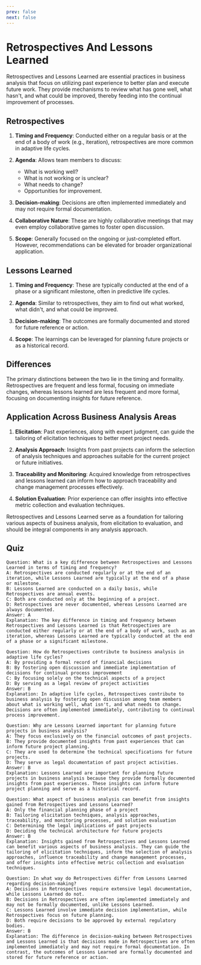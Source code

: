 ```yaml
---
prev: false
next: false
---
```


# Retrospectives And Lessons Learned

Retrospectives and Lessons Learned are essential practices in business analysis that focus on utilizing past experience to better plan and execute future work. They provide mechanisms to review what has gone well, what hasn't, and what could be improved, thereby feeding into the continual improvement of processes.

## Retrospectives

1. **Timing and Frequency**: Conducted either on a regular basis or at the end of a body of work (e.g., iteration), retrospectives are more common in adaptive life cycles.

2. **Agenda**: Allows team members to discuss:

   - What is working well?
   - What is not working or is unclear?
   - What needs to change?
   - Opportunities for improvement.

3. **Decision-making**: Decisions are often implemented immediately and may not require formal documentation.

4. **Collaborative Nature**: These are highly collaborative meetings that may even employ collaborative games to foster open discussion.

5. **Scope**: Generally focused on the ongoing or just-completed effort. However, recommendations can be elevated for broader organizational application.

## Lessons Learned

1. **Timing and Frequency**: These are typically conducted at the end of a phase or a significant milestone, often in predictive life cycles.

2. **Agenda**: Similar to retrospectives, they aim to find out what worked, what didn't, and what could be improved.

3. **Decision-making**: The outcomes are formally documented and stored for future reference or action.

4. **Scope**: The learnings can be leveraged for planning future projects or as a historical record.

## Differences

The primary distinctions between the two lie in the timing and formality. Retrospectives are frequent and less formal, focusing on immediate changes, whereas lessons learned are less frequent and more formal, focusing on documenting insights for future reference.

## Application Across Business Analysis Areas

1. **Elicitation**: Past experiences, along with expert judgment, can guide the tailoring of elicitation techniques to better meet project needs.

2. **Analysis Approach**: Insights from past projects can inform the selection of analysis techniques and approaches suitable for the current project or future initiatives.

3. **Traceability and Monitoring**: Acquired knowledge from retrospectives and lessons learned can inform how to approach traceability and change management processes effectively.

4. **Solution Evaluation**: Prior experience can offer insights into effective metric collection and evaluation techniques.

Retrospectives and Lessons Learned serve as a foundation for tailoring various aspects of business analysis, from elicitation to evaluation, and should be integral components in any analysis approach.

## Quiz

```quiz
Question: What is a key difference between Retrospectives and Lessons Learned in terms of timing and frequency?
A: Retrospectives are conducted regularly or at the end of an iteration, while Lessons Learned are typically at the end of a phase or milestone.
B: Lessons Learned are conducted on a daily basis, while Retrospectives are annual events.
C: Both are conducted only at the beginning of a project.
D: Retrospectives are never documented, whereas Lessons Learned are always documented.
Answer: A
Explanation: The key difference in timing and frequency between Retrospectives and Lessons Learned is that Retrospectives are conducted either regularly or at the end of a body of work, such as an iteration, whereas Lessons Learned are typically conducted at the end of a phase or a significant milestone.

Question: How do Retrospectives contribute to business analysis in adaptive life cycles?
A: By providing a formal record of financial decisions
B: By fostering open discussion and immediate implementation of decisions for continual process improvement
C: By focusing solely on the technical aspects of a project
D: By serving as a legal review of project activities
Answer: B
Explanation: In adaptive life cycles, Retrospectives contribute to business analysis by fostering open discussion among team members about what is working well, what isn't, and what needs to change. Decisions are often implemented immediately, contributing to continual process improvement.

Question: Why are Lessons Learned important for planning future projects in business analysis?
A: They focus exclusively on the financial outcomes of past projects.
B: They provide documented insights from past experiences that can inform future project planning.
C: They are used to determine the technical specifications for future projects.
D: They serve as legal documentation of past project activities.
Answer: B
Explanation: Lessons Learned are important for planning future projects in business analysis because they provide formally documented insights from past experiences. These insights can inform future project planning and serve as a historical record.

Question: What aspect of business analysis can benefit from insights gained from Retrospectives and Lessons Learned?
A: Only the financial planning phase of a project
B: Tailoring elicitation techniques, analysis approaches, traceability, and monitoring processes, and solution evaluation
C: Determining the legal implications of past projects
D: Deciding the technical architecture for future projects
Answer: B
Explanation: Insights gained from Retrospectives and Lessons Learned can benefit various aspects of business analysis. They can guide the tailoring of elicitation techniques, inform the selection of analysis approaches, influence traceability and change management processes, and offer insights into effective metric collection and evaluation techniques.

Question: In what way do Retrospectives differ from Lessons Learned regarding decision-making?
A: Decisions in Retrospectives require extensive legal documentation, while Lessons Learned do not.
B: Decisions in Retrospectives are often implemented immediately and may not be formally documented, unlike Lessons Learned.
C: Lessons Learned involve immediate decision implementation, while Retrospectives focus on future planning.
D: Both require decisions to be approved by external regulatory bodies.
Answer: B
Explanation: The difference in decision-making between Retrospectives and Lessons Learned is that decisions made in Retrospectives are often implemented immediately and may not require formal documentation. In contrast, the outcomes of Lessons Learned are formally documented and stored for future reference or action.

```
